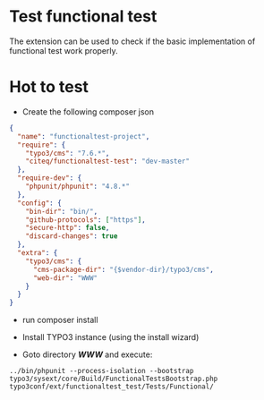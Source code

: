 # Test functional test
The extension can be used to check if the basic implementation of functional test work properly.

# Hot to test

- Create the following composer json

```json
{
  "name": "functionaltest-project",
  "require": {
    "typo3/cms": "7.6.*",
    "citeq/functionaltest-test": "dev-master"
  },
  "require-dev": {
    "phpunit/phpunit": "4.8.*"
  },
  "config": {
    "bin-dir": "bin/",
    "github-protocols": ["https"],
    "secure-http": false,
    "discard-changes": true
  },
  "extra": {
    "typo3/cms": {
      "cms-package-dir": "{$vendor-dir}/typo3/cms",
      "web-dir": "WWW"
    }
  }
}
```
- run composer install

- Install TYPO3 instance (using the install wizard)

- Goto directory ***WWW*** and execute: 

```
../bin/phpunit --process-isolation --bootstrap typo3/sysext/core/Build/FunctionalTestsBootstrap.php typo3conf/ext/functionaltest_test/Tests/Functional/
```
